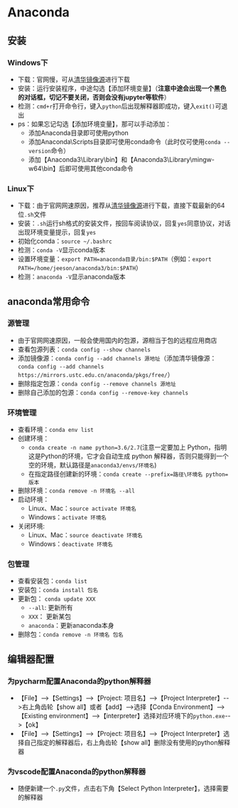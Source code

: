 # Anaconda

## 安装

### Windows下

- 下载：官网慢，可从[清华镜像源](https://mirrors.tuna.tsinghua.edu.cn/anaconda/archive/)进行下载
- 安装：运行安装程序，中途勾选【添加环境变量】（**注意中途会出现一个黑色的对话框，切记不要关闭，否则会没有jupyter等软件**）
- 检测：`cmd+r`打开命令行，键入`python`后出现解释器即成功，键入`exit()`可退出
- ps：如果忘记勾选【添加环境变量】，那可以手动添加：
  - 添加Anaconda目录即可使用python
  - 添加Anaconda\Scripts目录即可使用conda命令（此时仅可使用`conda --version`命令）
  - 添加【Anaconda3\Library\bin】和【Anaconda3\Library\mingw-w64\bin】后即可使用其他conda命令

### Linux下

- 下载：由于官网网速原因，推荐从[清华镜像源](https://mirrors.tuna.tsinghua.edu.cn/anaconda/archive/)进行下载，直接下载最新的64位`.sh`文件
- 安装：`.sh`运行sh格式的安装文件，按回车阅读协议，回复`yes`同意协议，对话出现环境变量提示，回复`yes`
- 初始化conda：`source ~/.bashrc`
- 检测：`conda -V`显示conda版本
- 设置环境变量：`export PATH=anaconda目录/bin:$PATH`（例如：`export PATH=/home/jeeson/anaconda3/bin:$PATH`）
- 检测：`anaconda -V`显示anaconda版本

## anaconda常用命令

### 源管理

- 由于官网网速原因，一般会使用国内的包源，源相当于包的远程应用商店
- 查看包源列表：`conda config --show channels`
- 添加镜像源：`conda config --add channels 源地址`（添加清华镜像源：`conda config --add channels https://mirrors.ustc.edu.cn/anaconda/pkgs/free/`）
- 删除指定包源：`conda config --remove channels 源地址`
- 删除自己添加的包源：`conda config --remove-key channels`

### 环境管理

- 查看环境：`conda env list`
- 创建环境：
  - `conda create -n name python=3.6/2.7`(注意一定要加上 Python，指明这是Python的环境，它才会自动生成 python 解释器，否则只能得到一个空的环境，默认路径是`anaconda3/envs/环境名`)
  - 在指定路径创建新的环境：`conda create --prefix=路径\环境名 python=版本`
- 删除环境：`conda remove -n 环境名 --all`
- 启动环境：
  - Linux、Mac：`source activate 环境名`
  - Windows：`activate 环境名`
- 关闭环境:
  - Linux、Mac：`source deactivate 环境名`
  - Windows：`deactivate 环境名`

### 包管理

- 查看安装包：`conda list`
- 安装包：`conda install 包名`
- 更新包： `conda update XXX`
  - `--all`: 更新所有
  - `XXX`： 更新某包
  - `anaconda`：更新anaconda本身
- 删除包：`conda remove -n 环境名 包名`

## 编辑器配置

### 为pycharm配置Anaconda的python解释器

- 【File】-->【Settings】-->【Project: 项目名】-->【Project Interpreter】-->右上角齿轮【show all】或者【add】-->选择【Conda Environment】-->【Existing environment】-->【interpreter】选择对应环境下的`python.exe`-->【ok】
- 【File】-->【Settings】-->【Project: 项目名】-->【Project Interpreter】选择自己指定的解释器后，右上角齿轮【show all】删除没有使用的python解释器

### 为vscode配置Anaconda的python解释器

- 随便新建一个`.py`文件，点击右下角【Select Python Interpreter】，选择需要的解释器

